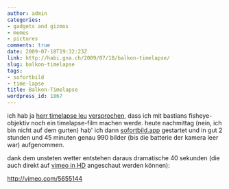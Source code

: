 ```yaml
---
author: admin
categories:
- gadgets and gizmos
- memes
- pictures
comments: true
date: 2009-07-18T19:32:23Z
link: http://habi.gna.ch/2009/07/18/balkon-timelapse/
slug: balkon-timelapse
tags:
- sofortbild
- time-lapse
title: Balkon-Timelapse
wordpress_id: 1867
---
```


ich hab ja [herr timelapse leu](http://leumund.ch/) [versprochen](http://habi.gna.ch/2009/07/12/fun-with-a-fisheye-lens/#comment-12542), dass ich mit bastians fisheye-objektiv noch ein timelapse-film machen werde. heute nachmittag (nein, ich bin nicht auf dem gurten) hab' ich dann [sofortbild.app](http://www.sofortbildapp.com/) gestartet und in gut 2 stunden und 45 minuten genau 990 bilder (bis die batterie der kamera leer war) aufgenommen.

dank dem unsteten wetter entstehen daraus dramatische 40 sekunden (die auch direkt auf [vimeo in HD](http://vimeo.com/5655144?hd=1) angeschaut werden können):

http://vimeo.com/5655144
